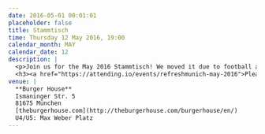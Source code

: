 ```yaml
---
date: 2016-05-01 00:01:01
placeholder: false
title: Stammtisch
time: Thursday 12 May 2016, 19:00
calendar_month: MAY
calendar_date: 12
description: |
  <p>Join us for the May 2016 Stammtisch! We moved it due to football and holidays. But the evening will be the same: good food and company. See you there!</p>
  <h3><a href="https://attending.io/events/refreshmunich-may-2016">Please RSVP on attending &rarr;</a></h3>
venue: |
  **Burger House**  
  Ismaninger Str. 5  
  81675 München  
  [theburgerhouse.com](http://theburgerhouse.com/burgerhouse/en/)  
  U4/U5: Max Weber Platz  
---
```

